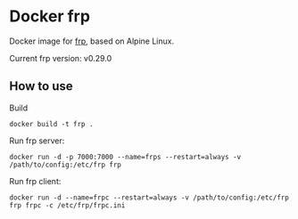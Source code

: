 # Docker frp
Docker image for [frp](https://github.com/fatedier/frp/), based on Alpine Linux.

Current frp version: v0.29.0

## How to use

Build
```
docker build -t frp .
```

Run frp server:
```shell
docker run -d -p 7000:7000 --name=frps --restart=always -v /path/to/config:/etc/frp frp
```

Run frp client:
```shell
docker run -d --name=frpc --restart=always -v /path/to/config:/etc/frp frp frpc -c /etc/frp/frpc.ini
```
